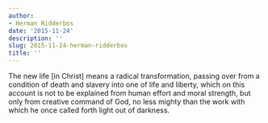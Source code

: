 ```yaml
---
author:
- Herman Ridderbos
date: '2015-11-24'
description: ''
slug: 2015-11-24-herman-ridderbos
title: ''
---
```

The new life [in Christ] means a radical transformation, passing over from a condition of death and slavery into one of life and liberty, which on this account is not to be explained from human effort and moral strength, but only from creative command of God, no less mighty than the work with which he once called forth light out of darkness.



